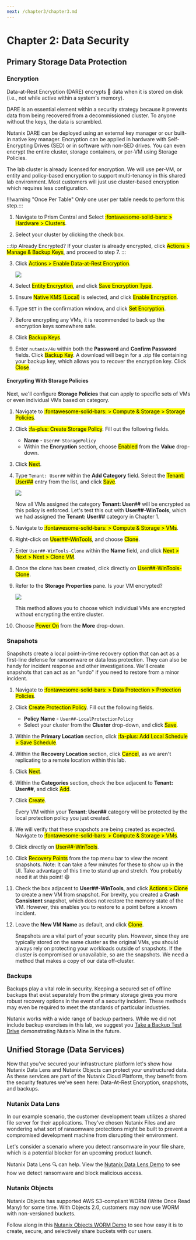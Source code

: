 ```yaml
---
next: /chapter3/chapter3.md
---
```


# Chapter 2: Data Security

## Primary Storage Data Protection

### Encryption

Data-at-Rest Encryption (DARE) encrypts :closed_lock_with_key: data when it is stored on disk (i.e., not while active within a system's memory).

DARE is an essential element within a security strategy because it prevents data from being recovered from a decommissioned cluster. To anyone without the keys, the data is scrambled. 

Nutanix DARE can be deployed using an external key manager or our built-in native key manager. Encryption can be applied in hardware with Self-Encrypting Drives (SED) or in software with non-SED drives. You can even encrypt the entire cluster, storage containers, or per-VM using Storage Policies. 

The lab cluster is already licensed for encryption. We will use per-VM, or entity and policy-based encryption to support multi-tenancy in this shared lab environment. Most customers will just use cluster-based encryption which requires less configuration.

!!!warning "Once Per Table"
          Only one user per table needs to perform this step.:::

1. Navigate to Prism Central and Select <mark>:fontawesome-solid-bars: > Hardware > Clusters</mark>.

2. Select your cluster by clicking the check box.

:::tip Already Encrypted?
If your cluster is already encrypted, click <mark>Actions > Manage & Backup Keys</mark>, and proceed to step 7.
:::

3. Click <mark>Actions > Enable Data-at-Rest Encryption</mark>. 

   ![](./images/enable_dare1.png)

4. Select <mark>Entity Encryption</mark>, and click <mark>Save Encryption Type</mark>.

5. Ensure <mark>Native KMS (Local)</mark> is selected, and click <mark>Enable Encryption</mark>.

6. Type `SET` in the confirmation window, and click <mark>Set Encryption</mark>.

7. Before encrypting any VMs, it is recommended to back up the encryption keys somewhere safe.

8. Click <mark>Backup Keys</mark>.

9. Enter `nutanix/4u` within both the **Password** and **Confirm Password** fields. Click <mark>Backup Key</mark>. A download will begin for a .zip file containing your backup key, which allows you to recover the encryption key. Click <mark>Close</mark>.

#### Encrypting With Storage Policies

Next, we'll configure **Storage Policies** that can apply to specific sets of VMs or even individual VMs based on category.

1. Navigate to <mark>:fontawesome-solid-bars: > Compute & Storage > Storage Policies</mark>.

2. Click <mark>:fa-plus: Create Storage Policy</mark>. Fill out the following fields.
 
    - **Name** - `User##-StoragePolicy`
    - Within the **Encryption** section, choose <mark>Enabled</mark> from the **Value** drop-down.

3. Click <mark>Next</mark>.

4. Type `Tenant: User##` within the **Add Category** field. Select the <mark>Tenant: User##</mark> entry from the list, and click <mark>Save</mark>.
 
   ![](./images/add_category_tenant.png)

    Now all VMs assigned the category **Tenant: User##** will be encrypted as this policy is enforced. Let's test this out with **User##-WinTools**, which we had assigned the **Tenant: User##** category in Chapter 1.

5. Navigate to <mark>:fontawesome-solid-bars: > Compute & Storage > VMs</mark>.

6. Right-click on <mark>User##-WinTools</mark>, and choose <mark>Clone</mark>.

7. Enter `User##-WinTools-Clone` within the **Name** field, and click <mark>Next > Next > Next > Clone VM</mark>.

8. Once the clone has been created, click directly on <mark>User##-WinTools-Clone</mark>.

9. Refer to the **Storage Properties** pane. Is your VM encrypted?

    ![](./images/encrypted_clone.png)
    
    This method allows you to choose which individual VMs are encrypted without encrypting the entire cluster.

10. Choose <mark>Power On</mark> from the **More** drop-down.

### Snapshots

Snapshots create a local point-in-time recovery option that can act as a first-line defense for ransomware or data loss protection. They can also be handy for incident response and other investigations. We'll create snapshots that can act as an "undo" if you need to restore from a minor incident. 

1. Navigate to <mark>:fontawesome-solid-bars: > Data Protection > Protection Policies</mark>.

2. Click <mark>Create Protection Policy</mark>. Fill out the following fields.
    - **Policy Name** - ``User##-LocalProtectionPolicy``
    - Select your cluster from the **Cluster** drop-down, and click <mark>Save</mark>.

3. Within the **Primary Location** section, click <mark>:fa-plus: Add Local Schedule > Save Schedule</mark>.

4. Within the **Recovery Location** section, click <mark>Cancel</mark>, as we aren't replicating to a remote location within this lab.

5. Click <mark>Next</mark>.

6. Within the **Categories** section, check the box adjacent to **Tenant: User##**, and click <mark>Add</mark>.

7. Click <mark>Create</mark>.

    Every VM within your **Tenant: User##** category will be protected by the local protection policy you just created.

8. We will verify that these snapshots are being created as expected. Navigate to <mark>:fontawesome-solid-bars: > Compute & Storage > VMs</mark>.

9. Click directly on <mark>User##-WinTools</mark>.

10. Click <mark>Recovery Points</mark> from the top menu bar to view the recent snapshots. Note: It can take a few minutes for these to show up in the UI. Take advantage of this time to stand up and stretch. You probably need it at this point! :smile:

11. Check the box adjacent to **User##-WinTools**, and click <mark>Actions > Clone</mark> to create a new VM from snapshot. For brevity, you created a **Crash Consistent** snapshot, which does not restore the memory state of the VM. However, this enables you to restore to a point before a known incident.

12. Leave the **New VM Name** as default, and click <mark>Clone</mark>.

    Snapshots are a vital part of your security plan. However, since they are typically stored on the same cluster as the original VMs, you should always rely on protecting your workloads outside of snapshots. If the cluster is compromised or unavailable, so are the snapshots. We need a method that makes a copy of our data off-cluster.

### Backups

Backups play a vital role in security. Keeping a secured set of offline backups that exist separately from the primary storage gives you more robust recovery options in the event of a security incident. These methods may even be required to meet the standards of particular industries.

Nutanix works with a wide range of backup partners. While we did not include backup exercises in this lab, we suggest you [Take a Backup Test Drive](https://www.nutanix.com/one-platform?type=minehycu) demonstrating Nutanix Mine in the future.

## Unified Storage (Data Services)

Now that you've secured your infrastructure platform let's show how Nutanix Data Lens and Nutanix Objects can protect your unstructured data. As these services are part of the Nutanix Cloud Platform, they benefit from the security features we've seen here: Data-At-Rest Encryption, snapshots, and backups.

### Nutanix Data Lens

In our example scenario, the customer development team utilizes a shared file server for their applications. They've chosen Nutanix Files and are wondering what sort of ransomware protections might be built to prevent a compromised development machine from disrupting their environment.

Let's consider a scenario where you detect ransomware in your file share, which is a potential blocker for an upcoming product launch. 

Nutanix Data Lens :mag: can help. View the [Nutanix Data Lens Demo](https://nutanix.storylane.io/share/zbdlcw50aeco) to see how we detect ransomware and block malicious access.

### Nutanix Objects

Nutanix Objects has supported AWS S3-compliant WORM (Write Once Read Many) for some time. With Objects 2.0, customers may now use WORM with non-versioned buckets.

Follow along in this [Nutanix Objects WORM Demo](https://nutanix.storylane.io/share/wnofmrpobqq8) to see how easy it is to create, secure, and selectively share buckets with our users. 
